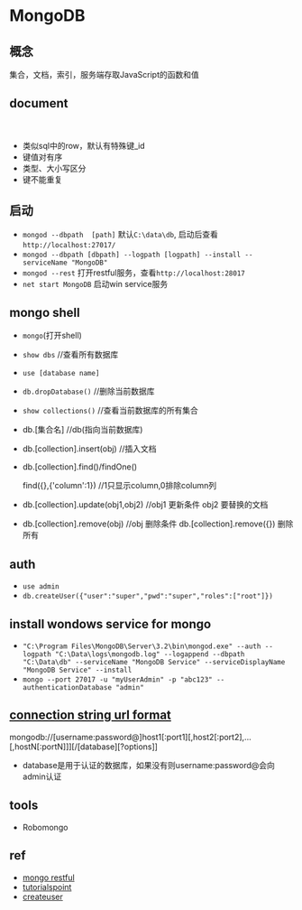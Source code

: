 # MongoDB

## 概念

   集合，文档，索引，服务端存取JavaScript的函数和值

## document 
　　
+ 类似sql中的row，默认有特殊键_id    
+ 键值对有序
+ 类型、大小写区分
+ 键不能重复

## 启动

+ `mongod --dbpath  [path]`	 默认`C:\data\db`, 启动后查看 `http://localhost:27017/`
+ `mongod --dbpath [dbpath] --logpath [logpath] --install --serviceName "MongoDB"`
+ `mongod --rest` 打开restful服务，查看`http://localhost:28017`
+ `net start MongoDB`  启动win service服务

## mongo shell  
    
+ `mongo`(打开shell)
+ `show dbs` //查看所有数据库
+ `use [database name]`
+ `db.dropDatabase()`  //删除当前数据库
+ `show collections()`             //查看当前数据库的所有集合
+ db.[集合名]                 //db(指向当前数据库)  
+ db.[collection].insert(obj)      //插入文档
+ db.[collection].find()/findOne() 
    
	 find({},{'column':1}) //1只显示column,0排除column列

+ db.[collection].update(obj1,obj2)        //obj1 更新条件 obj2 要替换的文档
+ db.[collection].remove(obj)        //obj 删除条件    db.[collection].remove({}) 删除所有

## auth

+ `use admin`
+ `db.createUser({"user":"super","pwd":"super","roles":["root"]})` 

## install wondows service for mongo

+ `"C:\Program Files\MongoDB\Server\3.2\bin\mongod.exe" --auth --logpath "C:\Data\logs\mongodb.log" --logappend --dbpath "C:\Data\db" --serviceName "MongoDB Service" --serviceDisplayName "MongoDB Service" --install`
+ `mongo --port 27017 -u "myUserAdmin" -p "abc123" --authenticationDatabase "admin"`

## [connection string url format](https://docs.mongodb.com/manual/reference/connection-string/)	

mongodb://[username:password@]host1[:port1][,host2[:port2],...[,hostN[:portN]]][/[database][?options]]

+ database是用于认证的数据库，如果没有则username:password@会向admin认证

## tools

+ Robomongo

## ref

+ [mongo restful](https://docs.mongodb.org/ecosystem/tools/http-interfaces/)
+ [tutorialspoint](http://www.tutorialspoint.com/mongodb/mongodb_drop_database.htm)
+ [createuser](https://docs.mongodb.com/manual/reference/command/createUser/)



	
	   
